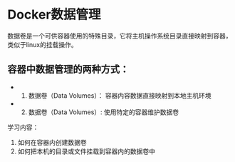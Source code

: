 # Docker数据管理

数据卷是一个可供容器使用的特殊目录，它将主机操作系统目录直接映射到容器，类似于linux的挂载操作。
## 容器中数据管理的两种方式：
- 1. 数据卷（Data Volumes）： 容器内容数据直接映射到本地主机环境
- 2. 数据卷（Data Volumes）: 使用特定的容器维护数据卷

学习内容：

1. 如何在容器内创建数据卷
2. 如何把本机的目录或文件挂载到容器内的数据卷中

```do
```